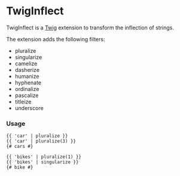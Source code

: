 # TwigInflect

TwigInflect is a [Twig](http://twig.sensiolabs.org/) extension to transform the inflection of strings.

The extension adds the following filters:
- pluralize
- singularize
- camelize
- dasherize
- humanize
- hyphenate
- ordinalize
- pascalize
- titleize
- underscore

### Usage

```jinja
{{ 'car' | pluralize }}
{{ 'car' | pluralize(3) }}
{# cars #}

{{ 'bikes' | pluralize(1) }}
{{ 'bikes' | singularize }}
{# bike #}
```
